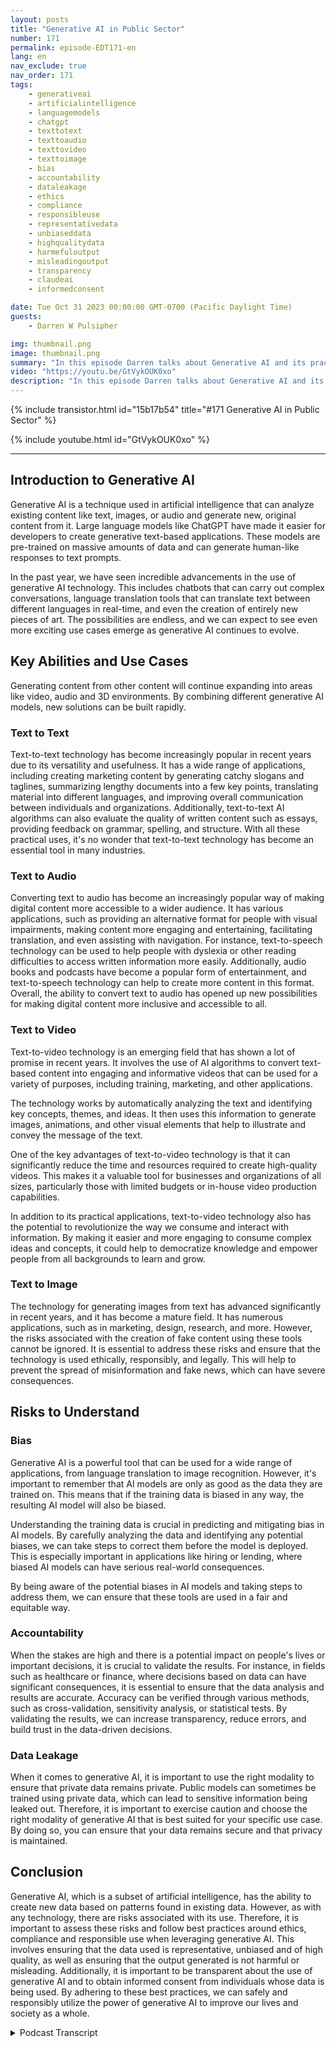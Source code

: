```yaml
---
layout: posts
title: "Generative AI in Public Sector"
number: 171
permalink: episode-EDT171-en
lang: en
nav_exclude: true
nav_order: 171
tags:
    - generativeai
    - artificialintelligence
    - languagemodels
    - chatgpt
    - texttotext
    - texttoaudio
    - texttovideo
    - texttoimage
    - bias
    - accountability
    - dataleakage
    - ethics
    - compliance
    - responsibleuse
    - representativedata
    - unbiaseddata
    - highqualitydata
    - harmefuloutput
    - misleadingoutput
    - transparency
    - claudeai
    - informedconsent

date: Tue Oct 31 2023 00:00:00 GMT-0700 (Pacific Daylight Time)
guests:
    - Darren W Pulsipher

img: thumbnail.png
image: thumbnail.png
summary: "In this episode Darren talks about Generative AI and its practice usages. Generative AI is exploding with new capabilities like creating text, images, video and audio. However, there are risks like bias, accountability and data leakage that need to be addressed."
video: "https://youtu.be/GtVykOUK0xo"
description: "In this episode Darren talks about Generative AI and its practice usages. Generative AI is exploding with new capabilities like creating text, images, video and audio. However, there are risks like bias, accountability and data leakage that need to be addressed."
---
```


<div>
{% include transistor.html id="15b17b54" title="#171 Generative AI in Public Sector" %}

{% include youtube.html id="GtVykOUK0xo" %}
</div>

---

## Introduction to Generative AI

Generative AI is a technique used in artificial intelligence that can analyze existing content like text, images, or audio and generate new, original content from it. Large language models like ChatGPT have made it easier for developers to create generative text-based applications. These models are pre-trained on massive amounts of data and can generate human-like responses to text prompts.

In the past year, we have seen incredible advancements in the use of generative AI technology. This includes chatbots that can carry out complex conversations, language translation tools that can translate text between different languages in real-time, and even the creation of entirely new pieces of art. The possibilities are endless, and we can expect to see even more exciting use cases emerge as generative AI continues to evolve.

## Key Abilities and Use Cases

Generating content from other content will continue expanding into areas like video, audio and 3D environments. By combining different generative AI models, new solutions can be built rapidly.

### Text to Text

Text-to-text technology has become increasingly popular in recent years due to its versatility and usefulness. It has a wide range of applications, including creating marketing content by generating catchy slogans and taglines, summarizing lengthy documents into a few key points, translating material into different languages, and improving overall communication between individuals and organizations. Additionally, text-to-text AI algorithms can also evaluate the quality of written content such as essays, providing feedback on grammar, spelling, and structure. With all these practical uses, it's no wonder that text-to-text technology has become an essential tool in many industries.

### Text to Audio

Converting text to audio has become an increasingly popular way of making digital content more accessible to a wider audience. It has various applications, such as providing an alternative format for people with visual impairments, making content more engaging and entertaining, facilitating translation, and even assisting with navigation. For instance, text-to-speech technology can be used to help people with dyslexia or other reading difficulties to access written information more easily. Additionally, audio books and podcasts have become a popular form of entertainment, and text-to-speech technology can help to create more content in this format. Overall, the ability to convert text to audio has opened up new possibilities for making digital content more inclusive and accessible to all.

### Text to Video

Text-to-video technology is an emerging field that has shown a lot of promise in recent years. It involves the use of AI algorithms to convert text-based content into engaging and informative videos that can be used for a variety of purposes, including training, marketing, and other applications.

The technology works by automatically analyzing the text and identifying key concepts, themes, and ideas. It then uses this information to generate images, animations, and other visual elements that help to illustrate and convey the message of the text.

One of the key advantages of text-to-video technology is that it can significantly reduce the time and resources required to create high-quality videos. This makes it a valuable tool for businesses and organizations of all sizes, particularly those with limited budgets or in-house video production capabilities.

In addition to its practical applications, text-to-video technology also has the potential to revolutionize the way we consume and interact with information. By making it easier and more engaging to consume complex ideas and concepts, it could help to democratize knowledge and empower people from all backgrounds to learn and grow.

### Text to Image

The technology for generating images from text has advanced significantly in recent years, and it has become a mature field. It has numerous applications, such as in marketing, design, research, and more. However, the risks associated with the creation of fake content using these tools cannot be ignored. It is essential to address these risks and ensure that the technology is used ethically, responsibly, and legally. This will help to prevent the spread of misinformation and fake news, which can have severe consequences.

## Risks to Understand

### Bias

Generative AI is a powerful tool that can be used for a wide range of applications, from language translation to image recognition. However, it's important to remember that AI models are only as good as the data they are trained on. This means that if the training data is biased in any way, the resulting AI model will also be biased.

Understanding the training data is crucial in predicting and mitigating bias in AI models. By carefully analyzing the data and identifying any potential biases, we can take steps to correct them before the model is deployed. This is especially important in applications like hiring or lending, where biased AI models can have serious real-world consequences.

By being aware of the potential biases in AI models and taking steps to address them, we can ensure that these tools are used in a fair and equitable way.

### Accountability

When the stakes are high and there is a potential impact on people's lives or important decisions, it is crucial to validate the results. For instance, in fields such as healthcare or finance, where decisions based on data can have significant consequences, it is essential to ensure that the data analysis and results are accurate. Accuracy can be verified through various methods, such as cross-validation, sensitivity analysis, or statistical tests. By validating the results, we can increase transparency, reduce errors, and build trust in the data-driven decisions.

### Data Leakage

When it comes to generative AI, it is important to use the right modality to ensure that private data remains private. Public models can sometimes be trained using private data, which can lead to sensitive information being leaked out. Therefore, it is important to exercise caution and choose the right modality of generative AI that is best suited for your specific use case. By doing so, you can ensure that your data remains secure and that privacy is maintained.

## Conclusion

Generative AI, which is a subset of artificial intelligence, has the ability to create new data based on patterns found in existing data. However, as with any technology, there are risks associated with its use. Therefore, it is important to assess these risks and follow best practices around ethics, compliance and responsible use when leveraging generative AI. This involves ensuring that the data used is representative, unbiased and of high quality, as well as ensuring that the output generated is not harmful or misleading. Additionally, it is important to be transparent about the use of generative AI and to obtain informed consent from individuals whose data is being used. By adhering to these best practices, we can safely and responsibly utilize the power of generative AI to improve our lives and society as a whole.



<details>
<summary> Podcast Transcript </summary>

<p></p>

</details>
